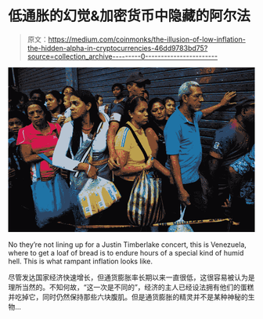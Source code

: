 # 低通胀的幻觉&加密货币中隐藏的阿尔法

> 原文：<https://medium.com/coinmonks/the-illusion-of-low-inflation-the-hidden-alpha-in-cryptocurrencies-46dd9783bd75?source=collection_archive---------0----------------------->

![](img/b2d7b4518aa65cafb21a0da15ad03dac.png)

No they’re not lining up for a Justin Timberlake concert, this is Venezuela, where to get a loaf of bread is to endure hours of a special kind of humid hell. This is what rampant inflation looks like.

尽管发达国家经济快速增长，但通货膨胀率长期以来一直很低，这很容易被认为是理所当然的。不知何故，“这一次是不同的”，经济的主人已经设法拥有他们的蛋糕并吃掉它，同时仍然保持那些六块腹肌。但是通货膨胀的精灵并不是某种神秘的生物…